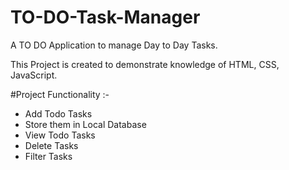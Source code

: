 # TO-DO-Task-Manager
A TO DO Application to manage Day to Day Tasks.

This Project is created to demonstrate knowledge of HTML, CSS, JavaScript.

#Project Functionality :-
- Add Todo Tasks
- Store them in Local Database
- View Todo Tasks
- Delete Tasks
- Filter Tasks
